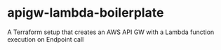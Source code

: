 # apigw-lambda-boilerplate
A Terraform setup that creates an AWS API GW with a Lambda function execution on Endpoint call

